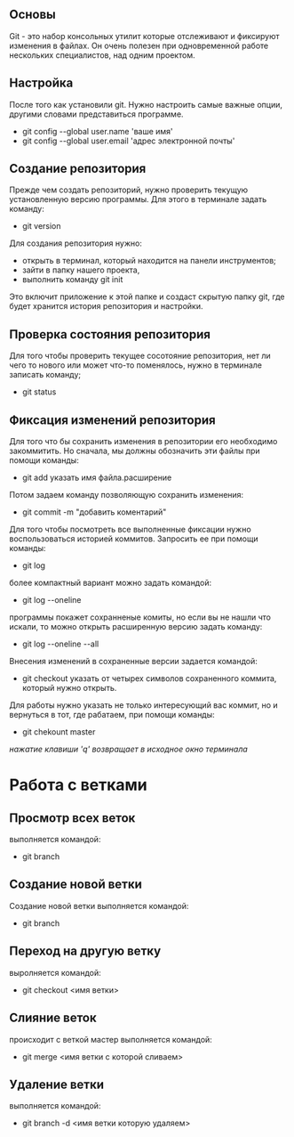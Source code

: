 ## Основы
Git - это набор консольных утилит которые отслеживают и фиксируют изменения в файлах. Он очень полезен при одновременной работе нескольких специалистов, над одним проектом. 
## Настройка
После того как установили git. Нужно настроить самые важные опции, другими словами представиться программе.
   * git config --global user.name 'ваше имя'
   * git config --global user.email 'адрес электронной почты'
## Создание репозитория
Прежде чем создать репозиторий, нужно проверить текущую установленную версию программы. Для этого в терминале задать команду:
   * git version
   
Для создания репозитория нужно:
   * открыть в терминал, который находится на панели инструментов;
   * зайти в папку нашего проекта,
   * выполнить команду git init
 
Это включит приложение к этой папке и создаст скрытую папку git, где будет хранится история репозитория и настройки.
## Проверка состояния репозитория
Для того чтобы проверить текущее сосотояние репозитория, нет ли чего то нового или может что-то поменялось, нужно в терминале записать команду;
   * git status
## Фиксация изменений репозитория
Для того что бы сохранить изменения в репозитории его необходимо закоммитить. Но сначала, мы должны обозначить эти файлы при помощи команды:
   * git add указать имя файла.расширение

Потом задаем команду позволяющую сохранить изменения:
   * git commit -m "добавить коментарий"

Для того чтобы посмотреть все выполненные фиксации нужно воспользоваться историей коммитов. Запросить ее при помощи команды:
   * git log

более компактный вариант можно задать командой:
   * git log --oneline

программы покажет сохранненые комиты, но если вы не нашли что искали, то можно открыть расширенную версию задать команду:
   * git log --oneline --all

Внесения изменений в сохраненные версии задается командой:
   * git checkout указать от четырех символов сохраненного коммита, который нужно открыть.

Для работы нужно указать не только интересующий вас коммит, но и вернуться в тот, где рабатаем, при помощи команды:

   * git chekount master

   *нажатие клавиши 'q' возвращает в исходное окно терминала*

# Работа с ветками

## Просмотр всех веток 
выполняется командой:

   * git branch 
## Создание новой ветки
Создание новой ветки выполняется командой:

   * git branch

## Переход на другую ветку
выролняется командой:
   * git checkout <имя ветки>

## Слияние веток
происходит с веткой мастер выполняется командой:

   * git merge <имя ветки с которой сливаем>

## Удаление ветки
выполняется командой:
   * git branch -d <имя ветки которую удаляем>


